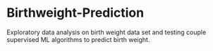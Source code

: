 # Birthweight-Prediction
Exploratory data analysis on birth weight data set and testing couple supervised ML algorithms to predict birth weight.
